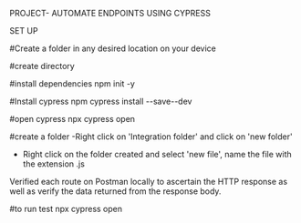 PROJECT-  AUTOMATE ENDPOINTS USING CYPRESS



SET UP

#Create a folder in any desired location on your device

#create directory

#install dependencies
 npm init -y

#Install cypress 
npm cypress install --save--dev  

#open cypress
npx cypress open 

#create a folder
-Right click on 'Integration folder' and click on 'new folder'
- Right click on the folder created and select 'new file', name the file with the extension .js




Verified each route on Postman locally to ascertain the HTTP response as well as verify the data returned from the response body.


#to run test
npx cypress open
